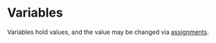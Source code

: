 # Variables

Variables hold values, and the value may be changed via [assignments](/markup/logic/macros/builtins/statements/assignment).

